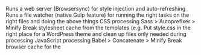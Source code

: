 Runs a web server (Browsersync) for style injection and auto-refreshing
Runs a file watcher (native Gulp feature) for running the right tasks on the right files and doing the above things
CSS processing
Sass > Autoprefixer > Minify
Break stylesheet cache from the templates (e.g. <link href="style.css?BREAK_CACHE">
Put style.css in the right place for a WordPress theme and clean up files only needed during processing
JavaScript processing
Babel > Concatenate > Minify
Break browser cache for the <script>s
Clean up unused files created in processingRuns a web server (Browsersync) for style injection and auto-refreshing
Runs a file watcher (native Gulp feature) for running the right tasks on the right files and doing the above things
CSS processing
Sass > Autoprefixer > Minify
Break stylesheet cache from the templates (e.g. <link href="style.css?BREAK_CACHE">
Put style.css in the right place for a WordPress theme and clean up files only needed during processing
JavaScript processing
Babel > Concatenate > Minify
Break browser cache for the <script>s
Clean up unused files created in processing